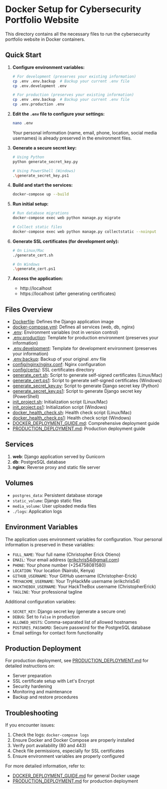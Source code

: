 # Docker Setup for Cybersecurity Portfolio Website

This directory contains all the necessary files to run the cybersecurity portfolio website in Docker containers.

## Quick Start

1. **Configure environment variables:**
   ```bash
   # For development (preserves your existing information)
   cp .env .env.backup  # Backup your current .env file
   cp .env.development .env
   
   # For production (preserves your existing information)
   cp .env .env.backup  # Backup your current .env file
   cp .env.production .env
   ```

2. **Edit the `.env` file to configure your settings:**
   ```bash
   nano .env
   ```
   Your personal information (name, email, phone, location, social media usernames) is already preserved in the environment files.

3. **Generate a secure secret key:**
   ```bash
   # Using Python
   python generate_secret_key.py
   
   # Using PowerShell (Windows)
   .\generate_secret_key.ps1
   ```

4. **Build and start the services:**
   ```bash
   docker-compose up --build
   ```

5. **Run initial setup:**
   ```bash
   # Run database migrations
   docker-compose exec web python manage.py migrate
   
   # Collect static files
   docker-compose exec web python manage.py collectstatic --noinput
   ```

6. **Generate SSL certificates (for development only):**
   ```bash
   # On Linux/Mac
   ./generate_cert.sh
   
   # On Windows
   .\generate_cert.ps1
   ```

7. **Access the application:**
   - http://localhost
   - https://localhost (after generating certificates)

## Files Overview

- [Dockerfile](file:///c:/Users/CHRISTOPHER/Desktop/project/RESUME/Dockerfile): Defines the Django application image
- [docker-compose.yml](file:///c:/Users/CHRISTOPHER/Desktop/project/RESUME/docker-compose.yml): Defines all services (web, db, nginx)
- [.env](file:///c:/Users/CHRISTOPHER/Desktop/project/RESUME/.env): Environment variables (not in version control)
- [.env.production](file:///c:/Users/CHRISTOPHER/Desktop/project/RESUME/.env.production): Template for production environment (preserves your information)
- [.env.development](file:///c:/Users/CHRISTOPHER/Desktop/project/RESUME/.env.development): Template for development environment (preserves your information)
- [.env.backup](file:///c:/Users/CHRISTOPHER/Desktop/project/RESUME/.env.backup): Backup of your original .env file
- [config/nginx/nginx.conf](file:///c:/Users/CHRISTOPHER/Desktop/project/RESUME/config/nginx/nginx.conf): Nginx configuration
- [config/certs/](file:///c:/Users/CHRISTOPHER/Desktop/project/RESUME/config/certs): SSL certificates directory
- [generate_cert.sh](file:///c:/Users/CHRISTOPHER/Desktop/project/RESUME/generate_cert.sh): Script to generate self-signed certificates (Linux/Mac)
- [generate_cert.ps1](file:///c:/Users/CHRISTOPHER/Desktop/project/RESUME/generate_cert.ps1): Script to generate self-signed certificates (Windows)
- [generate_secret_key.py](file:///c:/Users/CHRISTOPHER/Desktop/project/RESUME/generate_secret_key.py): Script to generate Django secret key (Python)
- [generate_secret_key.ps1](file:///c:/Users/CHRISTOPHER/Desktop/project/RESUME/generate_secret_key.ps1): Script to generate Django secret key (PowerShell)
- [init_project.sh](file:///c:/Users/CHRISTOPHER/Desktop/project/RESUME/init_project.sh): Initialization script (Linux/Mac)
- [init_project.ps1](file:///c:/Users/CHRISTOPHER/Desktop/project/RESUME/init_project.ps1): Initialization script (Windows)
- [docker_health_check.sh](file:///c:/Users/CHRISTOPHER/Desktop/project/RESUME/docker_health_check.sh): Health check script (Linux/Mac)
- [docker_health_check.ps1](file:///c:/Users/CHRISTOPHER/Desktop/project/RESUME/docker_health_check.ps1): Health check script (Windows)
- [DOCKER_DEPLOYMENT_GUIDE.md](file:///c:/Users/CHRISTOPHER/Desktop/project/RESUME/DOCKER_DEPLOYMENT_GUIDE.md): Comprehensive deployment guide
- [PRODUCTION_DEPLOYMENT.md](file:///c:/Users/CHRISTOPHER/Desktop/project/RESUME/PRODUCTION_DEPLOYMENT.md): Production deployment guide

## Services

1. **web**: Django application served by Gunicorn
2. **db**: PostgreSQL database
3. **nginx**: Reverse proxy and static file server

## Volumes

- `postgres_data`: Persistent database storage
- `static_volume`: Django static files
- `media_volume`: User uploaded media files
- `./logs`: Application logs

## Environment Variables

The application uses environment variables for configuration. Your personal information is preserved in these variables:

- `FULL_NAME`: Your full name (Christopher Erick Otieno)
- `EMAIL`: Your email address (erikchris54@gmail.com)
- `PHONE`: Your phone number (+254758081580)
- `LOCATION`: Your location (Nairobi, Kenya)
- `GITHUB_USERNAME`: Your GitHub username (Christopher-Erick)
- `TRYHACKME_USERNAME`: Your TryHackMe username (erikchris54)
- `HACKTHEBOX_USERNAME`: Your HackTheBox username (ChristopherErick)
- `TAGLINE`: Your professional tagline

Additional configuration variables:
- `SECRET_KEY`: Django secret key (generate a secure one)
- `DEBUG`: Set to `False` in production
- `ALLOWED_HOSTS`: Comma-separated list of allowed hostnames
- `POSTGRES_PASSWORD`: Secure password for the PostgreSQL database
- Email settings for contact form functionality

## Production Deployment

For production deployment, see [PRODUCTION_DEPLOYMENT.md](file:///c:/Users/CHRISTOPHER/Desktop/project/RESUME/PRODUCTION_DEPLOYMENT.md) for detailed instructions on:

- Server preparation
- SSL certificate setup with Let's Encrypt
- Security hardening
- Monitoring and maintenance
- Backup and restore procedures

## Troubleshooting

If you encounter issues:

1. Check the logs: `docker-compose logs`
2. Ensure Docker and Docker Compose are properly installed
3. Verify port availability (80 and 443)
4. Check file permissions, especially for SSL certificates
5. Ensure environment variables are properly configured

For more detailed information, refer to:
- [DOCKER_DEPLOYMENT_GUIDE.md](file:///c:/Users/CHRISTOPHER/Desktop/project/RESUME/DOCKER_DEPLOYMENT_GUIDE.md) for general Docker usage
- [PRODUCTION_DEPLOYMENT.md](file:///c:/Users/CHRISTOPHER/Desktop/project/RESUME/PRODUCTION_DEPLOYMENT.md) for production deployment